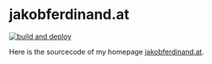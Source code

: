 # jakobferdinand.at

[![build and deploy](https://github.com/JakobFerdinand/jakobferdinand.at/actions/workflows/build-and-deploy.yml/badge.svg)](https://github.com/JakobFerdinand/jakobferdinand.at/actions/workflows/build-and-deploy.yml)

Here is the sourcecode of my homepage [jakobferdinand.at](https://jakobferdinand.at).
